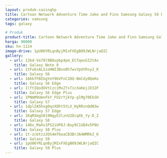 ```yaml
---
layout: produk-casinghp
title: Cartoon Network Adventure Time Jake and Finn Samsung Galaxy S9 Plus Case
categories: samsung
tags: galaxy

# Produk
product-title: Cartoon Network Adventure Time Jake and Finn Samsung Galaxy S9 Plus Case
harga: 90000
sku: hn-1124
image-drive: 1pU06YRLqnByjMIxFXEgB09JWLNrjaQIC
gallery:
  - url: 12bd-Ve78l9B8vpbp4pm_ECfqexGI2tAx
    title: Galaxy Note 8
  - url: 1tFu6sALSioHWI3Bvo0h7wsYpUtRsy2_K
    title: Galaxy S6
  - url: 166kfFBIGgYeY9bVFnC2DQ-BmCdy0QeKo
    title: Galaxy S6 Edge
  - url: 1lftIQodOVtCzciMx2TsTicXaKejJX32F
    title: Galaxy S6 Edge Plus
  - url: 1PNmM9UmnFkY_FU2rYjkYp-glMg70EkSH
    title: Galaxy S7
  - url: 1dplZA5hxg0qzXQht5tLX_HyRRznQdN3w
    title: Galaxy S7 Edge
  - url: 1KqM3mgS019NqyE3lznU2DcqXk_Yy-D_2
    title: Galaxy S8
  - url: 146v_MaXv1PS2iUP6J-Buy9C1UQ4v5P8U
    title: Galaxy S8 Plus
  - url: 1t-zcbtzz2OS4mT6oaCB3BrJA4WMRkZ_K
    title: Galaxy S9
  - url: 1pU06YRLqnByjMIxFXEgB09JWLNrjaQIC
    title: Galaxy S9 Plus
---
```

